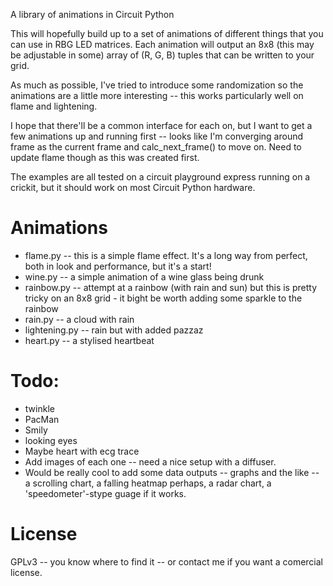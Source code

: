 A library of animations in Circuit Python

This will hopefully build up to a set of animations of different things that you can use in RBG LED matrices. Each animation will output an 8x8 (this may be adjustable in some) array of (R, G, B) tuples that can be written to your grid.

As much as possible, I've tried to introduce some randomization so the animations are a little more interesting -- this works particularly well on flame and lightening.

I hope that there'll be a common interface for each on, but I want to get a few animations up and running first -- looks like I'm converging around frame as the current frame and calc_next_frame() to move on. Need to update flame though as this was created first.

The examples are all tested on a circuit playground express running on a crickit, but it should work on most Circuit Python hardware.

Animations
==========

* flame.py -- this is a simple flame effect. It's a long way from perfect, both in look and performance, but it's a start! 
* wine.py -- a simple animation of a wine glass being drunk
* rainbow.py -- attempt at a rainbow (with rain and sun) but this is pretty tricky on an 8x8 grid - it bight be worth adding some sparkle to the rainbow
* rain.py -- a cloud with rain
* lightening.py -- rain but with added pazzaz
* heart.py -- a stylised heartbeat

Todo:
====
* twinkle
* PacMan
* Smily
* looking eyes
* Maybe heart with ecg trace
* Add images of each one -- need a nice setup with a diffuser.
* Would be really cool to add some data outputs -- graphs and the like -- a scrolling chart, a falling heatmap perhaps, a radar chart, a 'speedometer'-stype guage if it works.

License
=======
GPLv3 -- you know where to find it -- or contact me if you want a comercial license.

